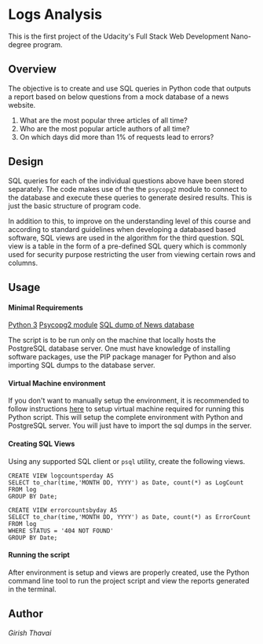 # Logs Analysis
This is the first project of the Udacity's Full Stack Web Development Nano-degree program. 

## Overview
The objective is to create and use SQL queries in Python code that outputs a report based on below questions from a mock database of a news website.

1. What are the most popular three articles of all time?
2. Who are the most popular article authors of all time?
3. On which days did more than 1% of requests lead to errors?

## Design
SQL queries for each of the individual questions above have been stored separately. The code makes use of the the `psycopg2` module to connect to the database and execute these queries to generate desired results. This is just the basic structure of program code.

In addition to this, to improve on the understanding level of this course and according to standard guidelines when developing a databased based software, SQL views are used in the algorithm for the third question. SQL view is a table in the form of a pre-defined SQL query which is commonly used for security purpose restricting the user from viewing certain rows and columns.

## Usage
#### Minimal Requirements
[Python 3](https://www.python.org/download/releases/3.0/)
[Psycopg2 module](https://pypi.org/project/psycopg2/)
[SQL dump of News database](https://d17h27t6h515a5.cloudfront.net/topher/2016/August/57b5f748_newsdata/newsdata.zip)

The script is to be run only on the machine that locally hosts the PostgreSQL database server. One must have knowledge of installing software packages, use the PIP package manager for Python and also importing SQL dumps to the database server.

#### Virtual Machine environment

If you don't want to manually setup the environment, it is recommended to follow instructions [here](https://github.com/udacity/fullstack-nanodegree-vm) to setup virtual machine required for running this Python script. This will setup the complete environment with Python and PostgreSQL server. You will just have to import the sql dumps in the server.

#### Creating SQL Views

Using any supported SQL client or `psql` utility, create the following views.

```plsql
CREATE VIEW logcountsperday AS
SELECT to_char(time,'MONTH DD, YYYY') as Date, count(*) as LogCount
FROM log
GROUP BY Date;
```

```plsql
CREATE VIEW errorcountsbyday AS
SELECT to_char(time,'MONTH DD, YYYY') as Date, count(*) as ErrorCount
FROM log
WHERE STATUS = '404 NOT FOUND'
GROUP BY Date;
```

#### Running the script

After environment is setup and views are properly created, use the Python command line tool to run the project script and view the reports generated in the terminal.

## Author

*Girish Thavai*

